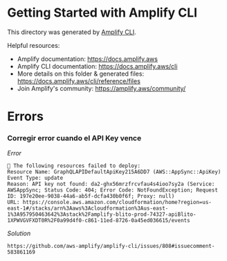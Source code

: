 # Getting Started with Amplify CLI
This directory was generated by [Amplify CLI](https://docs.amplify.aws/cli).

Helpful resources:
- Amplify documentation: https://docs.amplify.aws
- Amplify CLI documentation: https://docs.amplify.aws/cli
- More details on this folder & generated files: https://docs.amplify.aws/cli/reference/files
- Join Amplify's community: https://amplify.aws/community/


# Errors
### Corregir error cuando el API Key vence
*Error*
```
🛑 The following resources failed to deploy:
Resource Name: GraphQLAPIDefaultApiKey215A6DD7 (AWS::AppSync::ApiKey)
Event Type: update
Reason: API key not found: da2-ghx56mrzfrcvfau4s4ioo7sy2a (Service: AWSAppSync; Status Code: 404; Error Code: NotFoundException; Request ID: 197e20ee-9038-44a6-ab5f-dcfa430b0f6f; Proxy: null)
URL: https://console.aws.amazon.com/cloudformation/home?region=us-east-1#/stacks/arn%3Aaws%3Acloudformation%3Aus-east-1%3A957950463642%3Astack%2Famplify-blito-prod-74327-apiBlito-1XPWVGVFXDT0R%2F0a99d4f0-c861-11ed-8726-0a45ed036615/events
```
*Solution*
```
https://github.com/aws-amplify/amplify-cli/issues/808#issuecomment-583861169
```
